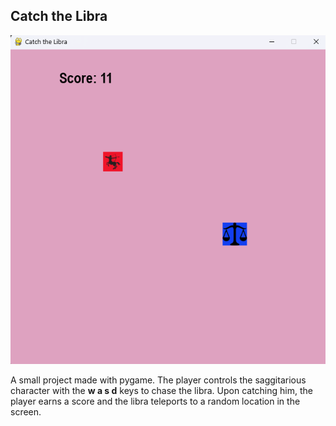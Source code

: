 ## Catch the Libra

![Game Screenshot](game_screenshot.png)

A small project made with pygame. The player controls the saggitarious character with the **w a s d** keys to chase the libra. Upon catching him, the player earns a score and the libra teleports to a random location in the screen.